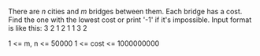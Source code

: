 There are _n_ cities and _m_ bridges between them. Each bridge has a cost.
Find the one with the lowest cost or print '-1' if it's impossible.
Input format is like this:
3 2
1 2 1
1 3 2

1 <= m, n <= 50000
1 <= cost <= 1000000000
